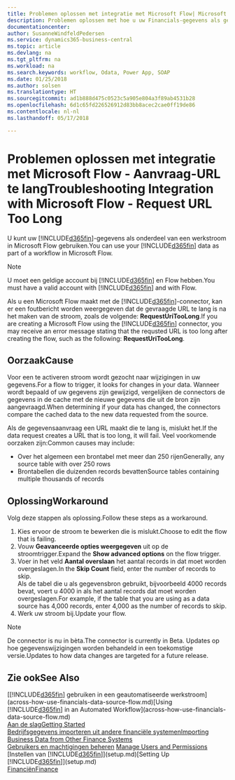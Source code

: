 ```yaml
---
title: Problemen oplossen met integratie met Microsoft Flow| Microsoft Docs
description: Problemen oplossen met hoe u uw Financials-gegevens als gegevensbron beschikbaar kunt maken en een OData-URL van uw webservices kunt opgeven om een geautomatiseerde werkstroom te maken.
documentationcenter: 
author: SusanneWindfeldPedersen
ms.service: dynamics365-business-central
ms.topic: article
ms.devlang: na
ms.tgt_pltfrm: na
ms.workload: na
ms.search.keywords: workflow, Odata, Power App, SOAP
ms.date: 01/25/2018
ms.author: solsen
ms.translationtype: HT
ms.sourcegitcommit: ad1b888d475c0523c5a905e804a3f89ab4531b28
ms.openlocfilehash: 6d1c65fd226526912d83bb8acec2cae0ff19de86
ms.contentlocale: nl-nl
ms.lasthandoff: 05/17/2018

---
```

# <a name="troubleshooting-integration-with-microsoft-flow---request-url-too-long"></a><span data-ttu-id="755aa-103">Problemen oplossen met integratie met Microsoft Flow - Aanvraag-URL te lang</span><span class="sxs-lookup"><span data-stu-id="755aa-103">Troubleshooting Integration with Microsoft Flow - Request URL Too Long</span></span>
<span data-ttu-id="755aa-104">U kunt uw [!INCLUDE[d365fin](includes/d365fin_md.md)]-gegevens als onderdeel van een werkstroom in Microsoft Flow gebruiken.</span><span class="sxs-lookup"><span data-stu-id="755aa-104">You can use your [!INCLUDE[d365fin](includes/d365fin_md.md)] data as part of a workflow in Microsoft Flow.</span></span>  

> [!NOTE]  
>   <span data-ttu-id="755aa-105">U moet een geldige account bij [!INCLUDE[d365fin](includes/d365fin_md.md)] en Flow hebben.</span><span class="sxs-lookup"><span data-stu-id="755aa-105">You must have a valid account with [!INCLUDE[d365fin](includes/d365fin_md.md)] and with Flow.</span></span>  

<span data-ttu-id="755aa-106">Als u een Microsoft Flow maakt met de [!INCLUDE[d365fin](includes/d365fin_md.md)]-connector, kan er een foutbericht worden weergegeven dat de gevraagde URL te lang is na het maken van de stroom, zoals de volgende: **RequestUriTooLong**.</span><span class="sxs-lookup"><span data-stu-id="755aa-106">If you are creating a Microsoft Flow using the [!INCLUDE[d365fin](includes/d365fin_md.md)] connector, you may receive an error message stating that the requsted URL is too long after creating the flow, such as the following: **RequestUriTooLong**.</span></span>

## <a name="cause"></a><span data-ttu-id="755aa-107">Oorzaak</span><span class="sxs-lookup"><span data-stu-id="755aa-107">Cause</span></span>
<span data-ttu-id="755aa-108">Voor een te activeren stroom wordt gezocht naar wijzigingen in uw gegevens.</span><span class="sxs-lookup"><span data-stu-id="755aa-108">For a flow to trigger, it looks for changes in your data.</span></span> <span data-ttu-id="755aa-109">Wanneer wordt bepaald of uw gegevens zijn gewijzigd, vergelijken de connectors de gegevens in de cache met de nieuwe gegevens die uit de bron zijn aangevraagd.</span><span class="sxs-lookup"><span data-stu-id="755aa-109">When determining if your data has changed, the connectors compare the cached data to the new data requested from the source.</span></span>  

<span data-ttu-id="755aa-110">Als de gegevensaanvraag een URL maakt die te lang is, mislukt het.</span><span class="sxs-lookup"><span data-stu-id="755aa-110">If the data request creates a URL that is too long, it will fail.</span></span> <span data-ttu-id="755aa-111">Veel voorkomende oorzaken zijn:</span><span class="sxs-lookup"><span data-stu-id="755aa-111">Common causes may include:</span></span>
- <span data-ttu-id="755aa-112">Over het algemeen een brontabel met meer dan 250 rijen</span><span class="sxs-lookup"><span data-stu-id="755aa-112">Generally, any source table with over 250 rows</span></span>
- <span data-ttu-id="755aa-113">Brontabellen die duizenden records bevatten</span><span class="sxs-lookup"><span data-stu-id="755aa-113">Source tables containing multiple thousands of records</span></span>

## <a name="workaround"></a><span data-ttu-id="755aa-114">Oplossing</span><span class="sxs-lookup"><span data-stu-id="755aa-114">Workaround</span></span>
<span data-ttu-id="755aa-115">Volg deze stappen als oplossing.</span><span class="sxs-lookup"><span data-stu-id="755aa-115">Follow these steps as a workaround.</span></span>
1. <span data-ttu-id="755aa-116">Kies ervoor de stroom te bewerken die is mislukt.</span><span class="sxs-lookup"><span data-stu-id="755aa-116">Choose to edit the flow that is failing.</span></span>
2. <span data-ttu-id="755aa-117">Vouw **Geavanceerde opties weergegeven** uit op de stroomtrigger.</span><span class="sxs-lookup"><span data-stu-id="755aa-117">Expand the **Show advanced options** on the flow trigger.</span></span>
3. <span data-ttu-id="755aa-118">Voer in het veld **Aantal overslaan** het aantal records in dat moet worden overgeslagen.</span><span class="sxs-lookup"><span data-stu-id="755aa-118">In the **Skip Count** field, enter the number of records to skip.</span></span>  
<span data-ttu-id="755aa-119">Als de tabel die u als gegevensbron gebruikt, bijvoorbeeld 4000 records bevat, voert u 4000 in als het aantal records dat moet worden overgeslagen.</span><span class="sxs-lookup"><span data-stu-id="755aa-119">For example, if the table that you are using as a data source has 4,000 records, enter 4,000 as the number of records to skip.</span></span>
4. <span data-ttu-id="755aa-120">Werk uw stroom bij.</span><span class="sxs-lookup"><span data-stu-id="755aa-120">Update your flow.</span></span>

> [!NOTE]  
> <span data-ttu-id="755aa-121">De connector is nu in bèta.</span><span class="sxs-lookup"><span data-stu-id="755aa-121">The connector is currently in Beta.</span></span> <span data-ttu-id="755aa-122">Updates op hoe gegevenswijzigingen worden behandeld in een toekomstige versie.</span><span class="sxs-lookup"><span data-stu-id="755aa-122">Updates to how data changes are targeted for a future release.</span></span>


## <a name="see-also"></a><span data-ttu-id="755aa-123">Zie ook</span><span class="sxs-lookup"><span data-stu-id="755aa-123">See Also</span></span>
<span data-ttu-id="755aa-124">[[!INCLUDE[d365fin](includes/d365fin_md.md)] gebruiken in een geautomatiseerde werkstroom](across-how-use-financials-data-source-flow.md)</span><span class="sxs-lookup"><span data-stu-id="755aa-124">[Using [!INCLUDE[d365fin](includes/d365fin_md.md)] in an Automated Workflow](across-how-use-financials-data-source-flow.md)</span></span>  
[<span data-ttu-id="755aa-125">Aan de slag</span><span class="sxs-lookup"><span data-stu-id="755aa-125">Getting Started</span></span>](product-get-started.md)  
[<span data-ttu-id="755aa-126">Bedrijfsgegevens importeren uit andere financiële systemen</span><span class="sxs-lookup"><span data-stu-id="755aa-126">Importing Business Data from Other Finance Systems</span></span>](across-import-data-configuration-packages.md)  
<span data-ttu-id="755aa-127">[Gebruikers en machtigingen beheren](ui-how-users-permissions.md)  </span><span class="sxs-lookup"><span data-stu-id="755aa-127">[Manage Users and Permissions](ui-how-users-permissions.md)  </span></span>  
<span data-ttu-id="755aa-128">[Instellen van [!INCLUDE[d365fin](includes/d365fin_md.md)]](setup.md)</span><span class="sxs-lookup"><span data-stu-id="755aa-128">[Setting Up [!INCLUDE[d365fin](includes/d365fin_md.md)]](setup.md)</span></span>  
[<span data-ttu-id="755aa-129">Financiën</span><span class="sxs-lookup"><span data-stu-id="755aa-129">Finance</span></span>](finance.md)  

